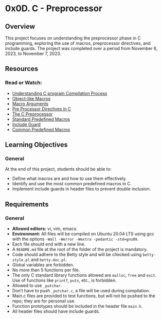 # 0x0D. C - Preprocessor

## Overview
This project focuses on understanding the preprocessor phase in C programming, exploring the use of macros, preprocessor directives, and include guards. The project was completed over a period from November 6, 2023, to November 7, 2023.

## Resources

### Read or Watch:
- [Understanding C program Compilation Process](https://www.guru99.com/c-program-compilation-process.html)
- [Object-like Macros](https://gcc.gnu.org/onlinedocs/cpp/Object-like-Macros.html)
- [Macro Arguments](https://gcc.gnu.org/onlinedocs/cpp/Macro-Arguments.html)
- [Pre Processor Directives in C](https://www.tutorialspoint.com/cprogramming/c_preprocessors.htm)
- [The C Preprocessor](https://gcc.gnu.org/onlinedocs/cpp/)
- [Standard Predefined Macros](https://gcc.gnu.org/onlinedocs/cpp/Standard-Predefined-Macros.html)
- [Include Guard](https://www.learncpp.com/cpp-tutorial/header-guards/)
- [Common Predefined Macros](https://gcc.gnu.org/onlinedocs/cpp/Common-Predefined-Macros.html)

## Learning Objectives

### General
At the end of this project, students should be able to:
- Define what macros are and how to use them effectively.
- Identify and use the most common predefined macros in C.
- Implement include guards in header files to prevent double inclusion.

## Requirements

### General
- **Allowed editors:** vi, vim, emacs.
- **Environment:** All files will be compiled on Ubuntu 20.04 LTS using gcc with the options `-Wall -Werror -Wextra -pedantic -std=gnu89`.
- Each file should end with a new line.
- A `README.md` file at the root of the folder of the project is mandatory.
- Code should adhere to the Betty style and will be checked using `betty-style.pl` and `betty-doc.pl`.
- Global variables are forbidden.
- No more than 5 functions per file.
- The only C standard library functions allowed are `malloc`, `free` and `exit`. Use of functions like `printf`, `puts`, etc., is forbidden.
- Allowed to use `_putchar`.
- Don’t have to push `_putchar.c`, a file will be used during compilation.
- Main.c files are provided to test functions, but will not be pushed to the repo; they are for personal use.
- Function prototypes should be included in the header file `main.h`.
- All header files should have include guards.

